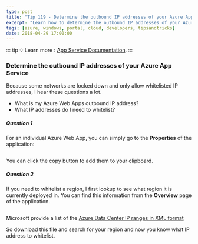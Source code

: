 ```yaml
---
type: post
title: "Tip 119 - Determine the outbound IP addresses of your Azure App Service"
excerpt: "Learn how to determine the outbound IP addresses of your Azure App Service"
tags: [azure, windows, portal, cloud, developers, tipsandtricks]
date: 2018-04-29 17:00:00
---
```


::: tip
:bulb: Learn more : [App Service Documentation](https://docs.microsoft.com/azure/app-service?WT.mc_id=docs-azuredevtips-azureappsdev).
:::

### Determine the outbound IP addresses of your Azure App Service

Because some networks are locked down and only allow whitelisted IP addresses, I hear these questions a lot. 

* What is my Azure Web Apps outbound IP address?
* What IP addresses do I need to whitelist?

##### Question 1

For an individual Azure Web App, you can simply go to the **Properties** of the application:

<img :src="$withBase('/files/azoutbound1.png')">

You can click the copy button to add them to your clipboard. 

##### Question 2

If you need to whitelist a region, I first lookup to see what region it is currently deployed in. You can find this information from the **Overview** page of the application. 

<img :src="$withBase('/files/azoutbound2.png')">

Microsoft provide a list of the [Azure Data Center IP ranges in XML format](https://www.microsoft.com/download/details.aspx?id=41653?WT.mc_id=microsoft-azuredevtips-azureappsdev)

So download this file and search for your region and now you know what IP address to whitelist. 

<img :src="$withBase('/files/azoutbound3.png')">

